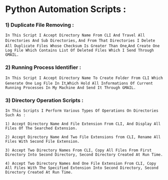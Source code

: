 # Python Automation Scripts : 

### 1) Duplicate File Removing :

```In This Script I Accept Directory Name From CLI And Travel All Directories And Sub Directories,```
```And From That Directories I Delete All Duplicate Files Whose Checksum Is Greater Than One```,```And Create One Log File Which Contains
List Of Deleted Files Which I Send Through GMAIL.```

### 2) Running Process Identifier : 

```In This Script I Accept Directory Name To Create Folder From CLI Which Generate One Log File In It```,```Which Hold All Informations Of Current Running Processes
In My Machine And Send It Through GMAIL.```

### 3) Directory Operation Scripts :

```In This Scripts I Perform Various Types Of Operations On Directories Such As : ```

```1) Accept Directory Name And File Extension From CLI, And Display All Files Of The Searched Extension.```

```2) Accept Directory Name And Two File Extensions from CLI, Rename All Files With Second File Extension.```

```3) Accept Two Directory Names From CLI, Copy All Files From First Directory Into Second Directory, Second Directory Created At Run Time.```

```4) Accept Two Directory Names And One File Extension From CLI, Copy All Files With The Specified Extension Into Second Directory, Second Directory Created At Run Time.```
